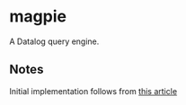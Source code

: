 # magpie

A Datalog query engine.

## Notes

Initial implementation follows from [this article](https://www.instantdb.com/essays/datalogjs)